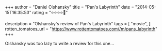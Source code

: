 +++
author = "Daniel Olshansky"
title = "Pan's Labyrinth"
date = "2014-05-15T16:35:53"
rating = "⭐⭐⭐⭐🌟"

description = "Olshansky's review of Pan's Labyrinth"
tags = [
    "movie",
]
rotten_tomatoes_url = "https://www.rottentomatoes.com//m/pans_labyrinth"
+++

Olshansky was too lazy to write a review for this one...
